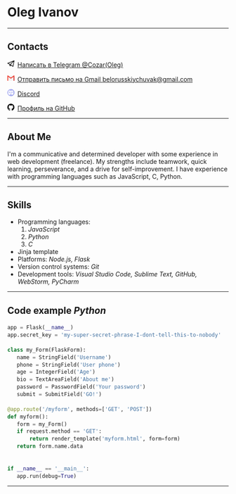 # Oleg Ivanov

---

## Contacts

![Telegram](logo/telegram_16.png)&ensp;[Написать в Telegram @Cozar(Oleg)](https://t.me/@Cozar(Oleg))

![Telegram](logo/gmail_16.png)&ensp;[Отправить письмо на Gmail belorusskiychuvak@gmail.com](mailto:example@gmail.com)

![Telegram](logo/discord_16.png)&ensp;[Discord](https://discord.gg/invitecode)

![Telegram](logo/github_16.png)&ensp;[Профиль на GitHub](https://github.com/Everagi)

 ---
 
## About Me

I'm a communicative and determined developer with some experience in web development (freelance). My strengths include teamwork, quick learning, perseverance, and a drive for self-improvement. I have experience with programming languages such as JavaScript, C, Python.

---

## Skills

- Programming languages: 
  1. *JavaScript*
  2. *Python*
  3.  *C*
- Jinja template
- Platforms: *Node.js, Flask*
- Version control systems: *Git*
- Development tools: *Visual Studio Code, Sublime Text, GitHub, WebStorm, PyCharm*

---

## Code example *Python*

 ```python
app = Flask(__name__)
app.secret_key = 'my-super-secret-phrase-I-dont-tell-this-to-nobody'

class my_Form(FlaskForm):
    name = StringField('Username')
    phone = StringField('User phone')
    age = IntegerField('Age')
    bio = TextAreaField('About me')
    password = PasswordField('Your password')
    submit = SubmitField('GO!')

@app.route('/myform', methods=['GET', 'POST'])
def myform():
    form = my_Form()
    if request.method == 'GET':
        return render_template('myform.html', form=form)
    return form.name.data


if __name__ == '__main__':
    app.run(debug=True)

```

 ---